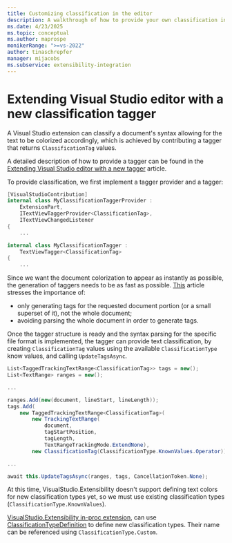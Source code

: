 ```yaml
---
title: Customizing classification in the editor
description: A walkthrough of how to provide your own classification in the Visual Studio editor using extensions
ms.date: 4/23/2025
ms.topic: conceptual
ms.author: maprospe
monikerRange: ">=vs-2022"
author: tinaschrepfer
manager: mijacobs
ms.subservice: extensibility-integration
---
```


# Extending Visual Studio editor with a new classification tagger

A Visual Studio extension can classify a document's syntax allowing for
the text to be colorized accordingly, which is achieved by contributing
a tagger that returns `ClassificationTag` values.

A detailed description of how to provide a tagger can be found in the
[Extending Visual Studio editor with a new tagger](./taggers.md) article.

To provide classification, we first implement a tagger provider and a
tagger:

```cs
[VisualStudioContribution]
internal class MyClassificationTaggerProvider :
    ExtensionPart,
    ITextViewTaggerProvider<ClassificationTag>,
    ITextViewChangedListener
{
    ...
```

```cs
internal class MyClassificationTagger :
    TextViewTagger<ClassificationTag>
{
    ...
```

Since we want the document colorization to appear as instantly as possible,
the generation of taggers needs to be as fast as possible. [This](./taggers.md) article 
stresses the importance of:
- only generating tags for the requested document portion (or a small
superset of it), not the whole document;
- avoiding parsing the whole document in order to generate tags.

Once the tagger structure is ready and the syntax parsing for the specific
file format is implemented, the tagger can provide text classification, by creating `ClassificationTag` values using the available
`ClassificationType` know values, and calling `UpdateTagsAsync`.

```cs
List<TaggedTrackingTextRange<ClassificationTag>> tags = new();
List<TextRange> ranges = new();

...

ranges.Add(new(document, lineStart, lineLength));
tags.Add(
    new TaggedTrackingTextRange<ClassificationTag>(
        new TrackingTextRange(
            document,
            tagStartPosition,
            tagLength,
            TextRangeTrackingMode.ExtendNone),
        new ClassificationTag(ClassificationType.KnownValues.Operator)));

...

await this.UpdateTagsAsync(ranges, tags, CancellationToken.None);
```

At this time, VisualStudio.Extensibility doesn't support defining text colors
for new classification types yet, so we must use existing classification types
(`ClassificationType.KnownValues`).

[VisualStudio.Extensibility in-proc extension](../../get-started/in-proc-extensions.md), can use [ClassificationTypeDefinition](/dotnet/api/microsoft.visualstudio.text.classification.classificationtypedefinition)
to define new classification types. Their name can be referenced using
`ClassificationType.Custom`.

